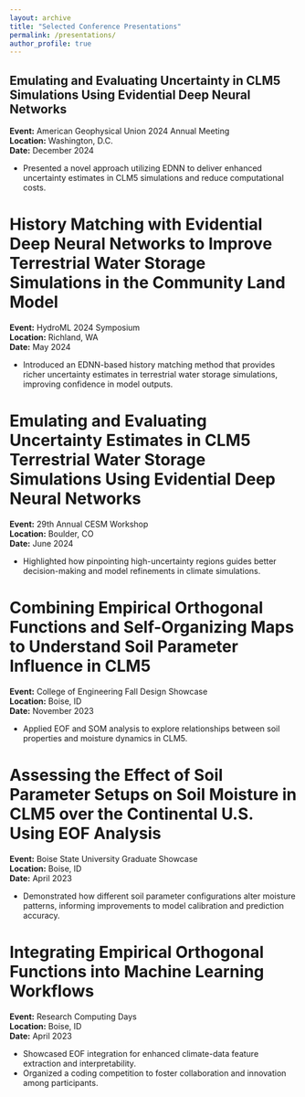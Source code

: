 ```yaml
---
layout: archive
title: "Selected Conference Presentations"
permalink: /presentations/
author_profile: true
---
```


## Emulating and Evaluating Uncertainty in CLM5 Simulations Using Evidential Deep Neural Networks  
**Event:** American Geophysical Union 2024 Annual Meeting  
**Location:** Washington, D.C.  
**Date:** December 2024  

- Presented a novel approach utilizing EDNN to deliver enhanced uncertainty estimates in CLM5 simulations and reduce computational costs.

# History Matching with Evidential Deep Neural Networks to Improve Terrestrial Water Storage Simulations in the Community Land Model  
**Event:** HydroML 2024 Symposium  
**Location:** Richland, WA  
**Date:** May 2024  

- Introduced an EDNN-based history matching method that provides richer uncertainty estimates in terrestrial water storage simulations, improving confidence in model outputs.

# Emulating and Evaluating Uncertainty Estimates in CLM5 Terrestrial Water Storage Simulations Using Evidential Deep Neural Networks  
**Event:** 29th Annual CESM Workshop  
**Location:** Boulder, CO  
**Date:** June 2024  

- Highlighted how pinpointing high-uncertainty regions guides better decision-making and model refinements in climate simulations.

# Combining Empirical Orthogonal Functions and Self-Organizing Maps to Understand Soil Parameter Influence in CLM5  
**Event:** College of Engineering Fall Design Showcase  
**Location:** Boise, ID  
**Date:** November 2023  

- Applied EOF and SOM analysis to explore relationships between soil properties and moisture dynamics in CLM5.

# Assessing the Effect of Soil Parameter Setups on Soil Moisture in CLM5 over the Continental U.S. Using EOF Analysis  
**Event:** Boise State University Graduate Showcase  
**Location:** Boise, ID  
**Date:** April 2023  

- Demonstrated how different soil parameter configurations alter moisture patterns, informing improvements to model calibration and prediction accuracy.

# Integrating Empirical Orthogonal Functions into Machine Learning Workflows  
**Event:** Research Computing Days  
**Location:** Boise, ID  
**Date:** April 2023  

- Showcased EOF integration for enhanced climate-data feature extraction and interpretability.  
- Organized a coding competition to foster collaboration and innovation among participants.

